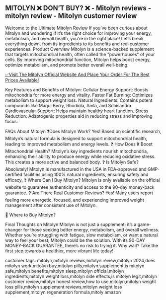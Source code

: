 ## MITOLYN ❌ DON’T BUY? ❌ - Mitolyn reviews - mitolyn review - Mitolyn customer review

Welcome to the Ultimate Mitolyn Review
If you’ve been curious about Mitolyn and wondering if it’s the right choice for improving your energy, metabolism, and overall health, you’re in the right place! Let’s break everything down, from its ingredients to its benefits and real customer experiences.
Product Overview
Mitolyn is a science-backed supplement that targets mitochondrial health, often called the “powerhouses” of your cells. By improving mitochondrial function, Mitolyn helps boost energy, optimize metabolism, and promote better overall well-being.


[✅Visit The Mitolyn Official Website And Place Your Order For The Best Prices Available!](https://6c85f3pp-2renabfjnr8487p3b.hop.clickbank.net)


Key Features and Benefits of Mitolyn:
Cellular Energy Support: Boosts mitochondria for more energy and vitality.
Faster Fat Burning: Optimizes metabolism to support weight loss.
Natural Ingredients: Contains potent compounds like Maqui Berry, Rhodiola, Amla, and Schisandra.
Cardiovascular Support: Helps maintain healthy heart function.
Stress Reduction: Adaptogenic properties aid in reducing stress and improving focus.

FAQs About Mitolyn
❓Does Mitolyn Work?
Yes! Based on scientific research, Mitolyn’s natural formula is designed to support mitochondrial health, leading to improved metabolism and energy levels.
❓ How Does It Boost Mitochondrial Health?
Mitolyn’s key ingredients nourish mitochondria, enhancing their ability to produce energy while reducing oxidative stress. This creates a more active and balanced body.
❓ Is Mitolyn Safe?
Absolutely! Mitolyn is manufactured in the USA in FDA-approved and GMP-certified facilities using 100% natural ingredients, ensuring safety and efficacy.
❓ Where Can I Buy Mitolyn?
Mitolyn is only available on the official website to guarantee authenticity and access to the 90-day money-back guarantee.
❓ Are There Real Customer Reviews?
Yes! Many users report feeling more energetic, focused, and experiencing improved weight management after consistent use of Mitolyn.

🛒 Where to Buy Mitolyn?


Final Thoughts on Mitolyn
Mitolyn is not just a supplement; it’s a game-changer for those seeking better energy, metabolism, and overall wellness. Whether you’re struggling with fatigue, slow metabolism, or want a natural way to feel your best, Mitolyn could be the solution.
With its 90-DAY MONEY-BACK GUARANTEE, there’s no risk to trying it. Why wait? Take the first step towards a healthier, more vibrant life today!


customer tags:
mitolyn,mitolyn reviews,mitolyn review,mitolyn 2024,does mitolyn work,mitolyn buy,mitolyn pills,mitolyn supplement,is mitolyn safe,mitolyn benefits,mitolyn sleep,mitolyn official,mitolyn ingredients,mitolyn weight loss,mitolyn side effects,is mitolyn legit,mitolyn customer review,mitolyn honest review,how to use mitolyn,mitolyn weight loss pills,mitolyn supplement reviews,mitolyn weight loss supplement,mitolyn regeneration formula,mitoly amazon

